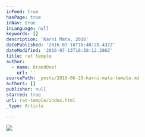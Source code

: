 ```yaml
---
inFeed: true
hasPage: true
inNav: true
inLanguage: null
keywords: []
description: 'Karni Mata, 2016'
datePublished: '2016-07-16T16:48:20.432Z'
dateModified: '2016-07-13T16:58:12.286Z'
title: rat temple
author:
  - name: 8rand0ne!
    url: ''
sourcePath: _posts/2016-06-28-karni-mata-temple.md
authors: []
publisher: null
starred: true
url: rat-temple/index.html
_type: Article

---
```

![](https://imgflo.herokuapp.com/graph/vahj1ThiexotieMo/de1d63d8f2bfec7bd9504fd5f851f389/croprotate.jpg?cropheight=4097&cropwidth=3368&degrees=0&input=https%3A%2F%2Fthe-grid-user-content.s3-us-west-2.amazonaws.com%2F5e658bf0-dc0c-42fb-9091-673fd2061fa5.jpg&x=0&y=0)